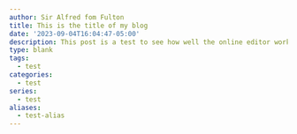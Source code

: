 ```yaml
---
author: Sir Alfred fom Fulton
title: This is the title of my blog
date: '2023-09-04T16:04:47-05:00'
description: This post is a test to see how well the online editor works.
type: blank
tags:
  - test
categories:
  - test
series:
  - test
aliases:
  - test-alias
---
```


